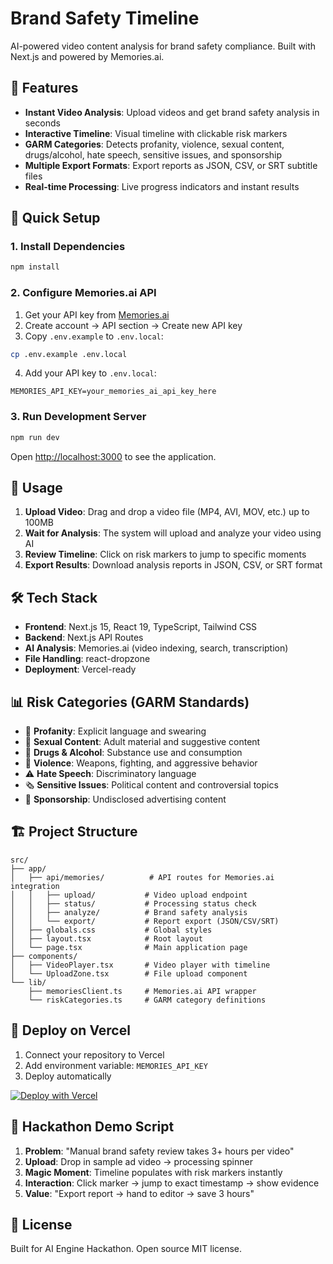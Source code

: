 # Brand Safety Timeline

AI-powered video content analysis for brand safety compliance. Built with Next.js and powered by Memories.ai.

## 🎯 Features

- **Instant Video Analysis**: Upload videos and get brand safety analysis in seconds
- **Interactive Timeline**: Visual timeline with clickable risk markers  
- **GARM Categories**: Detects profanity, violence, sexual content, drugs/alcohol, hate speech, sensitive issues, and sponsorship
- **Multiple Export Formats**: Export reports as JSON, CSV, or SRT subtitle files
- **Real-time Processing**: Live progress indicators and instant results

## 🚀 Quick Setup

### 1. Install Dependencies

```bash
npm install
```

### 2. Configure Memories.ai API

1. Get your API key from [Memories.ai](https://api.memories.ai)
2. Create account → API section → Create new API key
3. Copy `.env.example` to `.env.local`:

```bash
cp .env.example .env.local
```

4. Add your API key to `.env.local`:

```env
MEMORIES_API_KEY=your_memories_ai_api_key_here
```

### 3. Run Development Server

```bash
npm run dev
```

Open [http://localhost:3000](http://localhost:3000) to see the application.

## 📝 Usage

1. **Upload Video**: Drag and drop a video file (MP4, AVI, MOV, etc.) up to 100MB
2. **Wait for Analysis**: The system will upload and analyze your video using AI
3. **Review Timeline**: Click on risk markers to jump to specific moments
4. **Export Results**: Download analysis reports in JSON, CSV, or SRT format

## 🛠️ Tech Stack

- **Frontend**: Next.js 15, React 19, TypeScript, Tailwind CSS
- **Backend**: Next.js API Routes
- **AI Analysis**: Memories.ai (video indexing, search, transcription)
- **File Handling**: react-dropzone
- **Deployment**: Vercel-ready

## 📊 Risk Categories (GARM Standards)

- 🤬 **Profanity**: Explicit language and swearing
- 💋 **Sexual Content**: Adult material and suggestive content  
- 🍺 **Drugs & Alcohol**: Substance use and consumption
- 🔫 **Violence**: Weapons, fighting, and aggressive behavior
- ⚠️ **Hate Speech**: Discriminatory language
- 🗞️ **Sensitive Issues**: Political content and controversial topics
- 📣 **Sponsorship**: Undisclosed advertising content

## 🏗️ Project Structure

```
src/
├── app/
│   ├── api/memories/          # API routes for Memories.ai integration
│   │   ├── upload/           # Video upload endpoint
│   │   ├── status/           # Processing status check
│   │   ├── analyze/          # Brand safety analysis
│   │   └── export/           # Report export (JSON/CSV/SRT)
│   ├── globals.css           # Global styles
│   ├── layout.tsx            # Root layout
│   └── page.tsx              # Main application page
├── components/
│   ├── VideoPlayer.tsx       # Video player with timeline
│   └── UploadZone.tsx        # File upload component
└── lib/
    ├── memoriesClient.ts     # Memories.ai API wrapper
    └── riskCategories.ts     # GARM category definitions
```

## 🚀 Deploy on Vercel

1. Connect your repository to Vercel
2. Add environment variable: `MEMORIES_API_KEY`
3. Deploy automatically

[![Deploy with Vercel](https://vercel.com/button)](https://vercel.com/new/clone?repository-url=https://github.com/GeorgeWingg/brand-safety-timeline)

## 🎪 Hackathon Demo Script

1. **Problem**: "Manual brand safety review takes 3+ hours per video"
2. **Upload**: Drop in sample ad video → processing spinner  
3. **Magic Moment**: Timeline populates with risk markers instantly
4. **Interaction**: Click marker → jump to exact timestamp → show evidence
5. **Value**: "Export report → hand to editor → save 3 hours"

## 📄 License

Built for AI Engine Hackathon. Open source MIT license.
